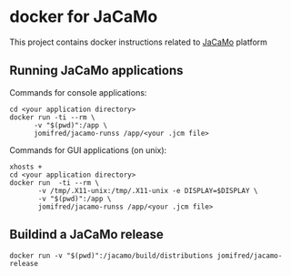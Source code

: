 # docker for JaCaMo

This project contains docker instructions related to [JaCaMo](http://jacamo.sf.net) platform

## Running JaCaMo applications

Commands for console applications:

 ```
cd <your application directory>
docker run -ti --rm \
       -v "$(pwd)":/app \
       jomifred/jacamo-runss /app/<your .jcm file>
```

Commands for GUI applications (on unix):

```
xhosts +
cd <your application directory>
docker run  -ti --rm \
       -v /tmp/.X11-unix:/tmp/.X11-unix -e DISPLAY=$DISPLAY \
       -v "$(pwd)":/app \
       jomifred/jacamo-runss /app/<your .jcm file>
```


## Buildind a JaCaMo release

```
docker run -v "$(pwd)":/jacamo/build/distributions jomifred/jacamo-release
```
